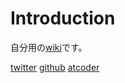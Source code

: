 # Introduction

自分用の[wiki](https://hobo0xcc.github.io/wiki/)です。

[twitter](https://twitter.com/hobo0xcc)
[github](https://github.com/hobo0xcc)
[atcoder](https://atcoder.jp/users/cr4zjh0bp)
